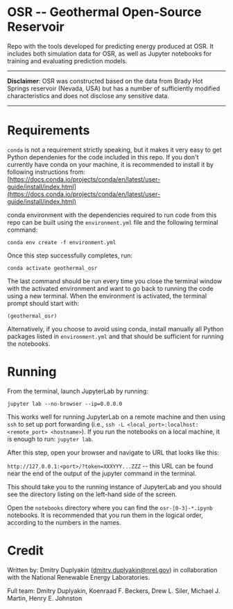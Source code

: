 # OSR -- Geothermal Open-Source Reservoir

Repo with the tools developed for predicting energy produced at OSR. 
It includes both simulation data for OSR, as well as Jupyter notebooks for training and evaluating prediction models.

---------------

**Disclaimer**: OSR was constructed based on the data from Brady Hot Springs reservoir (Nevada, USA) but has a number of sufficiently modified characteristics and does not disclose any sensitive data.

---------------

# Requirements

`conda` is not a requirement strictly speaking, but it makes it very easy to get Python dependenies for the code included in this repo. If you don't currently have conda on your machine, it is recommended to install it by following instructions from: [https://docs.conda.io/projects/conda/en/latest/user-guide/install/index.html](https://docs.conda.io/projects/conda/en/latest/user-guide/install/index.html) 

conda environment with the dependencies required to run code from this repo can be built using the `environment.yml` file and the following terminal command:

`conda env create -f environment.yml`

Once this step successfully completes, run:

`conda activate geothermal_osr`

The last command should be run every time you close the terminal window with the activated environment and want to go back to running the code using a new terminal. When the environment is activated, the terminal prompt should start with: 

`(geothermal_osr)`

Alternatively, if you choose to avoid using conda, install manually all Python packages listed in `environment.yml` and that should be sufficient for running the notebooks. 

# Running

From the terminal, launch JupyterLab by running: 

`jupyter lab --no-browser --ip=0.0.0.0`

This works well for running JupyterLab on a remote machine and then using `ssh` to set up port forwarding (i.e., `ssh -L <local_port>:localhost:<remote_port> <hostname>`). If you run the notebooks on a local machine, it is enough to run: `jupyter lab`.

After this step, open your browser and navigate to URL that looks like this:

`http://127.0.0.1:<port>/?token=XXXYYY...ZZZ` -- this URL can be found near the end of the output of the jupyter command in the terminal. 

This should take you to the running instance of JupyterLab and you should see the directory listing on the left-hand side of the screen.

Open the `notebooks` directory where you can find the `osr-[0-3]-*.ipynb` notebooks. It is recommended that you run them in the logical order, according to the numbers in the names.

# Credit

Written by: Dmitry Duplyakin (dmitry.duplyakin@nrel.gov) in collaboration with the National Renewable Energy Laboratories.

Full team: Dmitry Duplyakin, Koenraad F. Beckers, Drew L. Siler, Michael J. Martin, Henry E. Johnston

